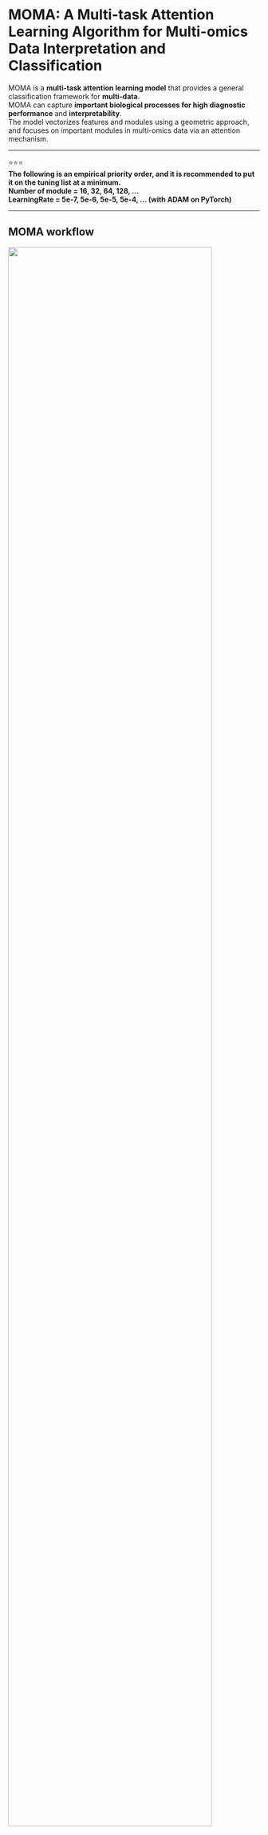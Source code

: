# MOMA: A Multi-task Attention Learning Algorithm for Multi-omics Data Interpretation and Classification

MOMA is a **multi-task attention learning model** that provides a general classification framework for **multi-data**. <br/>
MOMA can capture **important biological processes for high diagnostic performance** and **interpretability**.<br/>
The model vectorizes features and modules using a geometric approach, and focuses on important modules in multi-omics data via an attention mechanism.


* * *
⭐⭐⭐<br/>
 **The following is an empirical priority order, and it is recommended to put it on the tuning list at a minimum.<br/>**
 **Number of module = 16, 32, 64, 128, ... <br/>**
 **LearningRate = 5e-7, 5e-6, 5e-5, 5e-4, ... (with ADAM on PyTorch) <br/>**
 
* * *
## MOMA workflow
<img src="https://user-images.githubusercontent.com/37695581/108037054-62285c80-707c-11eb-9048-380fac6e58d8.jpg" width="90%" height="90%"> 
<br/>
<img src="https://user-images.githubusercontent.com/37695581/108036374-7d469c80-707b-11eb-9392-1498bd00be32.png" width="90%" height="90%">

## Example
Check dependencies in requirements.txt, and necessarily run
```
pip install -r requirements.txt
```
Example codes that employ MOMA to build classifiers of simulation data are included in the /[Example/](https://https://github.com/DMCB-GIST/MOMA/tree/main/Example)   folder and /[MOMA/MOMA_toy_example.ipynb](https://https://https://github.com/DMCB-GIST/MOMA/blob/main/MOMA/MOMA_toy_example.ipynb).<br/>
